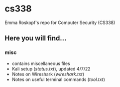 # cs338
Emma Roskopf's repo for Computer Security (CS338)

## Here you will find...
### misc
 - contains miscellaneous files
 - Kali setup (_status.txt_), updated 4/7/22
 - Notes on Wireshark (_wireshark.txt_)
 - Notes on useful terminal commands (_tool.txt_)
